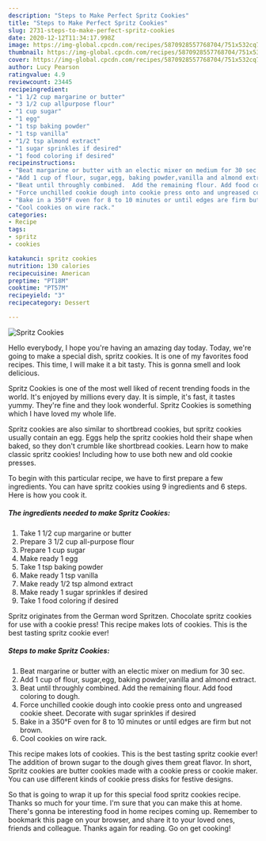 ```yaml
---
description: "Steps to Make Perfect Spritz Cookies"
title: "Steps to Make Perfect Spritz Cookies"
slug: 2731-steps-to-make-perfect-spritz-cookies
date: 2020-12-12T11:34:17.998Z
image: https://img-global.cpcdn.com/recipes/5870928557768704/751x532cq70/spritz-cookies-recipe-main-photo.jpg
thumbnail: https://img-global.cpcdn.com/recipes/5870928557768704/751x532cq70/spritz-cookies-recipe-main-photo.jpg
cover: https://img-global.cpcdn.com/recipes/5870928557768704/751x532cq70/spritz-cookies-recipe-main-photo.jpg
author: Lucy Pearson
ratingvalue: 4.9
reviewcount: 23445
recipeingredient:
- "1 1/2 cup margarine or butter"
- "3 1/2 cup allpurpose flour"
- "1 cup sugar"
- "1 egg"
- "1 tsp baking powder"
- "1 tsp vanilla"
- "1/2 tsp almond extract"
- "1 sugar sprinkles if desired"
- "1 food coloring if desired"
recipeinstructions:
- "Beat margarine or butter with an electic mixer on medium for 30 sec."
- "Add 1 cup of flour, sugar,egg, baking powder,vanilla and almond extract."
- "Beat until throughly combined.  Add the remaining flour. Add food coloring to dough."
- "Force unchilled cookie dough into cookie press onto and ungreased cookie sheet. Decorate with sugar sprinkles if desired"
- "Bake in a 350°F oven for 8 to 10 minutes or until edges are firm but not brown."
- "Cool cookies on wire rack."
categories:
- Recipe
tags:
- spritz
- cookies

katakunci: spritz cookies 
nutrition: 130 calories
recipecuisine: American
preptime: "PT18M"
cooktime: "PT57M"
recipeyield: "3"
recipecategory: Dessert

---
```



![Spritz Cookies](https://img-global.cpcdn.com/recipes/5870928557768704/751x532cq70/spritz-cookies-recipe-main-photo.jpg)

Hello everybody, I hope you're having an amazing day today. Today, we're going to make a special dish, spritz cookies. It is one of my favorites food recipes. This time, I will make it a bit tasty. This is gonna smell and look delicious.

Spritz Cookies is one of the most well liked of recent trending foods in the world. It's enjoyed by millions every day. It is simple, it's fast, it tastes yummy. They're fine and they look wonderful. Spritz Cookies is something which I have loved my whole life.

Spritz cookies are also similar to shortbread cookies, but spritz cookies usually contain an egg. Eggs help the spritz cookies hold their shape when baked, so they don&#39;t crumble like shortbread cookies. Learn how to make classic spritz cookies! Including how to use both new and old cookie presses.


To begin with this particular recipe, we have to first prepare a few ingredients. You can have spritz cookies using 9 ingredients and 6 steps. Here is how you cook it.

<!--inarticleads1-->

##### The ingredients needed to make Spritz Cookies:

1. Take 1 1/2 cup margarine or butter
1. Prepare 3 1/2 cup all-purpose flour
1. Prepare 1 cup sugar
1. Make ready 1 egg
1. Take 1 tsp baking powder
1. Make ready 1 tsp vanilla
1. Make ready 1/2 tsp almond extract
1. Make ready 1 sugar sprinkles if desired
1. Take 1 food coloring if desired


Spritz originates from the German word Spritzen. Chocolate spritz cookies for use with a cookie press! This recipe makes lots of cookies. This is the best tasting spritz cookie ever! 

<!--inarticleads2-->

##### Steps to make Spritz Cookies:

1. Beat margarine or butter with an electic mixer on medium for 30 sec.
1. Add 1 cup of flour, sugar,egg, baking powder,vanilla and almond extract.
1. Beat until throughly combined.  Add the remaining flour. Add food coloring to dough.
1. Force unchilled cookie dough into cookie press onto and ungreased cookie sheet. Decorate with sugar sprinkles if desired
1. Bake in a 350°F oven for 8 to 10 minutes or until edges are firm but not brown.
1. Cool cookies on wire rack.


This recipe makes lots of cookies. This is the best tasting spritz cookie ever! The addition of brown sugar to the dough gives them great flavor. In short, Spritz cookies are butter cookies made with a cookie press or cookie maker. You can use different kinds of cookie press disks for festive designs. 

So that is going to wrap it up for this special food spritz cookies recipe. Thanks so much for your time. I'm sure that you can make this at home. There's gonna be interesting food in home recipes coming up. Remember to bookmark this page on your browser, and share it to your loved ones, friends and colleague. Thanks again for reading. Go on get cooking!
